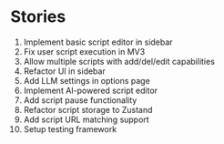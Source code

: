 # Stories

1. Implement basic script editor in sidebar
2. Fix user script execution in MV3
3. Allow multiple scripts with add/del/edit capabilities
4. Refactor UI in sidebar
5. Add LLM settings in options page
6. Implement AI-powered script editor
7. Add script pause functionality
8. Refactor script storage to Zustand
9. Add script URL matching support
10. Setup testing framework
